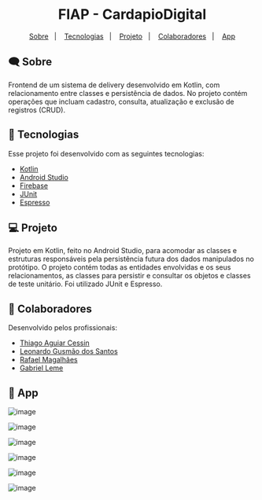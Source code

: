 <h1 align="center">
  FIAP - CardapioDigital 
</h1>

<p align="center">
  <a href="#-sobre">Sobre</a>&nbsp;&nbsp;&nbsp;|&nbsp;&nbsp;&nbsp;
  <a href="#-tecnologias">Tecnologias</a>&nbsp;&nbsp;&nbsp;|&nbsp;&nbsp;&nbsp;
  <a href="#-projeto">Projeto</a>&nbsp;&nbsp;&nbsp;|&nbsp;&nbsp;&nbsp;
  <a href="#-colaboradores">Colaboradores</a>&nbsp;&nbsp;&nbsp;|&nbsp;&nbsp;&nbsp;
  <a href="#-app">App</a>
</p>

## 🗨 Sobre

Frontend de um sistema de delivery desenvolvido em Kotlin, com relacionamento entre classes e persistência de dados. 
No projeto contém operações que incluam cadastro, consulta, atualização e exclusão de registros (CRUD).

## 🚀 Tecnologias

Esse projeto foi desenvolvido com as seguintes tecnologias:

- [Kotlin](https://kotlinlang.org/)
- [Android Studio](https://developer.android.com/studio)
- [Firebase](https://console.firebase.google.com/)
- [JUnit](https://junit.org/)
- [Espresso](https://developer.android.com/training/testing/espresso) 

## 💻 Projeto
 
Projeto em Kotlin, feito no Android Studio, para acomodar as classes e estruturas responsáveis pela persistência futura dos dados manipulados no protótipo. O projeto contém todas as entidades envolvidas e os seus relacionamentos, as classes para persistir e consultar os objetos e classes de teste unitário. Foi utilizado JUnit e Espresso.

## 👔 Colaboradores

Desenvolvido pelos profissionais:

- [Thiago Aguiar Cessin](https://www.linkedin.com/in/thiago-cessin-10410a9a)
- [Leonardo Gusmão dos Santos](https://www.linkedin.com/in/leonardo-gusm%C3%A3o-44b7a9115/)
- [Rafael Magalhães](https://www.linkedin.com/in/rlmagalhaes/)
- [Gabriel Leme](https://linkedin.com/in/gabriel-leme-71325b150)

## 📱 App


![image](https://user-images.githubusercontent.com/60040966/113950477-ca2b3180-97e7-11eb-8338-9cc7d78e025d.png)

![image](https://user-images.githubusercontent.com/60040966/113821106-07dd7b00-9752-11eb-84b9-fc22a68a0cd9.png)

![image](https://user-images.githubusercontent.com/60040966/113821190-29d6fd80-9752-11eb-932b-f60d79d2cbd6.png)

![image](https://user-images.githubusercontent.com/60040966/113821175-2479b300-9752-11eb-986e-e385846632af.png)

![image](https://user-images.githubusercontent.com/60040966/113821300-4b37e980-9752-11eb-9caf-87dd859b4ea3.png)

![image](https://user-images.githubusercontent.com/60040966/113821662-c8635e80-9752-11eb-8252-59ad47b1d4ac.png)



